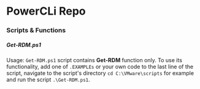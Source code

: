 # PowerCLi Repo
### Scripts & Functions

##### </b>Get-RDM.ps1</b>

Usage: `Get-RDM.ps1` script contains <b>Get-RDM</b> function only.
To use its functionality, add one of `.EXAMPLEs` or your own code to the last line of the script,
navigate to the script's directory `cd C:\VMware\scripts` for example and run the script `.\Get-RDM.ps1`.
